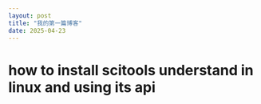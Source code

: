 ```yaml
---
layout: post
title: "我的第一篇博客"
date: 2025-04-23
---
```


# how to install scitools understand in linux and using its api
